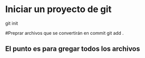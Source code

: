 # Iniciar un proyecto de git
git init

#Preprar archivos que se convertirán en commit
git add .
## El punto es para gregar todos los archivos

